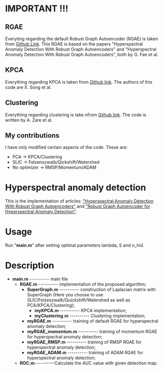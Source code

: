 # IMPORTANT !!!

## RGAE

Everyting regarding the default Robust Graph Autoencoder (RGAE) is taken from [Github Link](https://github.com/FGH00292/Hyperspectral-anomaly-detection-with-RGAE). 
This RGAE is based on the papers "Hyperspectral Anomaly Detection With Robust Graph Autoencoders" and "Hyperspectral Anomaly Detection With Robust Graph Autoencoders", both by G. Fan et al.

## KPCA

Everything regarding KPCA is taken from [Github link](https://github.com/xiangyusong19/SSIIFD_Hyperspectral-Anomaly-Detection/tree/main/Demos_full-pixels_detection?fbclid=IwAR16aahWpTO-_kgc1CuVpv9Y1mBGRn716N_U9lbiHi1m2ZSVMDOF14aAD9g).
The authors of this code are X. Song et al.

## Clustering

Everything regarding clustering is take nfrom [Github link](https://github.com/GatorSense/hsi_toolkit).
The code is written by A. Zare et al.

## My contributions

I have only modified certain aspects of the code. These are:
- PCA -> KPCA/Clustering
- SLIC -> Felzenszwalb/Qickshift/Watershed
- No optimizer -> RMSP/Momentum/ADAM

# Hyperspectral anomaly detection
This is the implementation of articles: ["Hyperspectral Anomaly Detection With Robust Graph Autoencoders"](https://ieeexplore.ieee.org/document/9494034) and ["Robust Graph Autoencoder for Hyperspectral Anomaly Detection"](https://ieeexplore.ieee.org/document/9414767).
# Usage
Run "**main.m**" after setting optimal parameters lambda, S and n_hid.
# Description
* **main.m** ---------- main file
  * **RGAE.m** ---------- implementation of the proposed algorithm;
    * **SuperGraph.m** ---------- construction of Laplacian matrix with SuperGraph (Here you choose to use SLIC/Felzeszwalb/Quickshift/Watershed as well as PCA/KPCA/Clustering);
      * **myKPCA.m** ---------- KPCA implementation;
      * **myClustering.m** ---------- Clustering implementation;
    * **myRGAE.m** ---------- training of default RGAE for hyperspectral anomaly detection;
    * **myRGAE_momentum.m** ---------- training of momentum RGAE for hyperspectral anomaly detection;
    * **myRGAE_RMSP.m** ---------- training of RMSP RGAE for hyperspectral anomaly detection;
    * **myRGAE_ADAM.m** ---------- training of ADAM RGAE for hyperspectral anomaly detection;
  * **ROC.m**----------Calculate the AUC value with given detection map.
